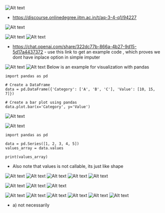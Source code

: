 ![Alt text](image-15.png)

- https://discourse.onlinedegree.iitm.ac.in/t/aq-3-4-q1/94227



![Alt text](image-16.png)

![Alt text](image-17.png)
![Alt text](image-18.png)
- https://chat.openai.com/share/322dc77b-866a-4b27-9d15-5d17a4437372 - use this link to get an example code , which proves we dont have inplace option in simple imputer


![Alt text](image-19.png)
![Alt text](image-20.png)
Below is an example for visualization with pandas
```
import pandas as pd

# Create a DataFrame
data = pd.DataFrame({'Category': ['A', 'B', 'C'], 'Value': [10, 15, 7]})

# Create a bar plot using pandas
data.plot.bar(x='Category', y='Value')
```
![Alt text](image-21.png)

![Alt text](image-22.png)

```
import pandas as pd

data = pd.Series([1, 2, 3, 4, 5])
values_array = data.values

print(values_array)

```
- Also note that values is not callable, its just like shape

![Alt text](image-23.png)
![Alt text](image-24.png)
![Alt text](image-25.png)
![Alt text](image-26.png)
![Alt text](image-27.png)

![Alt text](image-28.png)
![Alt text](image-29.png)
![Alt text](image-30.png)

![Alt text](image-31.png)
![Alt text](image-32.png)
![Alt text](image-33.png)
![Alt text](image-34.png)
![Alt text](image-35.png)
![Alt text](image-36.png)
- a) not necessarily